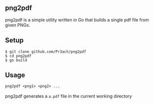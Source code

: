 ## png2pdf
png2pdf is a simple utility written in Go that builds a single pdf file from given PNGs.

## Setup
`$ git clone github.com/Pr3ach/png2pdf` <br/>
`$ cd png2pdf` <br/>
`$ go build` <br/>


## Usage
`png2pdf <png1> <png2> ...`<br/><br/>
png2pdf generates a `a.pdf` file in the current working directory
